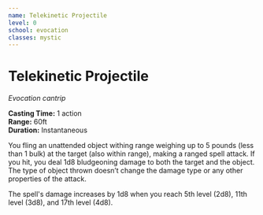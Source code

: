 ```yaml
---
name: Telekinetic Projectile
level: 0
school: evocation
classes: mystic
---
```


# Telekinetic Projectile 
_Evocation cantrip_  

**Casting Time:** 1 action    
**Range:** 60ft    
**Duration:** Instantaneous

You fling an unattended object withing range weighing up to 5 pounds (less than 1 bulk) at the target (also within range), making a ranged spell attack. If you hit, you deal 1d8 bludgeoning damage to both the target and the object. The type of object thrown doesn’t change the damage type or any other properties of the attack.

The spell's damage increases by 1d8 when you reach 5th level (2d8), 11th level (3d8), and 17th level (4d8).
